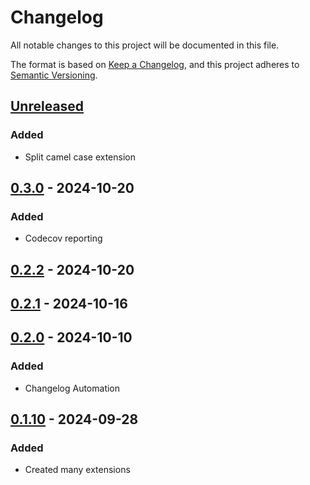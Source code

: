 # Changelog

All notable changes to this project will be documented in this file.

The format is based on [Keep a Changelog](https://keepachangelog.com/en/1.1.0/),
and this project adheres to [Semantic Versioning](https://semver.org/spec/v2.0.0.html).

## [Unreleased]

### Added

- Split camel case extension

## [0.3.0] - 2024-10-20

### Added

- Codecov reporting

## [0.2.2] - 2024-10-20

## [0.2.1] - 2024-10-16

## [0.2.0] - 2024-10-10

### Added

- Changelog Automation

## [0.1.10] - 2024-09-28

### Added

- Created many extensions

[Unreleased]: https://github.com/TJC-Tools/TJC.StringExtensions/compare/v0.3.0...HEAD

[0.3.0]: https://github.com/TJC-Tools/TJC.StringExtensions/compare/v0.2.2...v0.3.0

[0.2.2]: https://github.com/TJC-Tools/TJC.StringExtensions/compare/v0.2.1...v0.2.2

[0.2.1]: https://github.com/TJC-Tools/TJC.StringExtensions/compare/v0.2.0...v0.2.1

[0.2.0]: https://github.com/TJC-Tools/TJC.StringExtensions/compare/v0.1.10...v0.2.0

[0.1.10]: https://github.com/TJC-Tools/TJC.StringExtensions/releases/tag/v0.1.10
